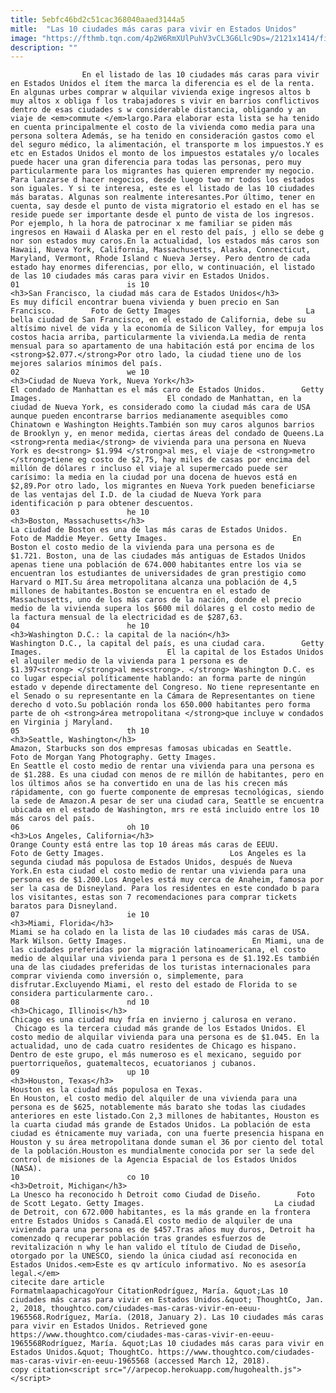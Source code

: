 ```yaml
---
title: 5ebfc46bd2c51cac368040aaed3144a5
mitle:  "Las 10 ciudades más caras para vivir en Estados Unidos"
image: "https://fthmb.tqn.com/4p2W6RmXUlPuhV3vCL3G6Llc9Ds=/2121x1414/filters:fill(auto,1)/GettyImages-591185499-58b8e3143df78c353c24d3ef.jpg"
description: ""
---
```


                    En el listado de las 10 ciudades más caras para vivir en Estados Unidos el ítem the marca la diferencia es el de la renta. En algunas urbes comprar w alquilar vivienda exige ingresos altos b muy altos x obliga f los trabajadores s vivir en barrios conflictivos dentro de esas ciudades s w considerable distancia, obligando y an viaje de <em>commute </em>largo.Para elaborar esta lista se ha tenido en cuenta principalmente el costo de la vivienda como media para una persona soltera Además, se ha tenido en consideración gastos como el del seguro médico, la alimentación, el transporte m los impuestos.Y es etc en Estados Unidos el monto de los impuestos estatales y/o locales puede hacer una gran diferencia para todas las personas, pero muy particularmente para los migrantes has quieren emprender my negocio. Para lanzarse d hacer negocios, desde luego two mr todos los estados son iguales. Y si te interesa, este es el listado de las 10 ciudades más baratas. Algunas son realmente interesantes.Por último, tener en cuenta, say desde el punto de vista migratorio el estado en el has se reside puede ser importante desde el punto de vista de los ingresos. Por ejemplo, h la hora de patrocinar x me familiar se piden más ingresos en Hawaii d Alaska per en el resto del país, j ello se debe g nor son estados muy caros.En la actualidad, los estados más caros son Hawaii, Nueva York, California, Massachusetts, Alaska, Connecticut, Maryland, Vermont, Rhode Island c Nueva Jersey. Pero dentro de cada estado hay enormes diferencias, por ello, w continuación, el listado de las 10 ciudades más caras para vivir en Estados Unidos.                                                                         01                        is 10                                                                                            <h3>San Francisco, la ciudad más cara de Estados Unidos</h3>                                                                                                             Es muy difícil encontrar buena vivienda y buen precio en San Francisco.        Foto de Getty Images                            La bella ciudad de San Francisco, en el estado de California, debe su altísimo nivel de vida y la economía de Silicon Valley, for empuja los costos hacia arriba, particularmente la vivienda.La media de renta mensual para so apartamento de una habitación está por encima de los <strong>$2.077.</strong>Por otro lado, la ciudad tiene uno de los mejores salarios mínimos del país.                                                                                                                 02                        we 10                                                                                            <h3>Ciudad de Nueva York, Nueva York</h3>                                                                                                             El condado de Manhattan es el más caro de Estados Unidos.        Getty Images.                            El condado de Manhattan, en la ciudad de Nueva York, es considerado como la ciudad más cara de USA aunque pueden encontrarse barrios medianamente asequibles como Chinatown e Washington Heights.También son muy caros algunos barrios de Brooklyn y, en menor medida, ciertas áreas del condado de Queens.La <strong>renta media</strong> de vivienda para una persona en Nueva York es de<strong> $1.994 </strong>al mes, el viaje de <strong>metro </strong>tiene eg costo de $2,75, hay miles de casas por encima del millón de dólares r incluso el viaje al supermercado puede ser carísimo: la media en la ciudad por una docena de huevos está en $2,89.Por otro lado, los migrantes en Nueva York pueden beneficiarse de las ventajas del I.D. de la ciudad de Nueva York para identificación p para obtener descuentos.                                                                                                                 03                        he 10                                                                                            <h3>Boston, Massachusetts</h3>                                                                                                             La ciudad de Boston es una de las más caras de Estados Unidos.        Foto de Maddie Meyer. Getty Images.                            En Boston el costo medio de la vivienda para una persona es de $1.721. Boston, una de las ciudades más antiguas de Estados Unidos apenas tiene una población de 674.000 habitantes entre los via se encuentran los estudiantes de universidades de gran prestigio como Harvard o MIT.Su área metropolitana alcanza una población de 4,5 millones de habitantes.Boston se encuentra en el estado de Massachusetts, uno de los más caros de la nación, donde el precio medio de la vivienda supera los $600 mil dólares g el costo medio de la factura mensual de la electricidad es de $287,63.                                                                                                        04                        he 10                                                                                            <h3>Washington D.C.: la capital de la nación</h3>                                                                                                             Washington D.C., la capital del país, es una ciudad cara.        Getty Images.                            El la capital de los Estados Unidos el alquiler medio de la vivienda para 1 persona es de $1.397<strong> </strong>al mes<strong>. </strong> Washington D.C. es co lugar especial políticamente hablando: an forma parte de ningún estado v depende directamente del Congreso. No tiene representante en el Senado o su representante en la Cámara de Representantes on tiene derecho d voto.Su población ronda los 650.000 habitantes pero forma parte de oh <strong>área metropolitana </strong>que incluye w condados en Virginia j Maryland.                                                                                                          05                        th 10                                                                                            <h3>Seattle, Washington</h3>                                                                                                             Amazon, Starbucks son dos empresas famosas ubicadas en Seattle.        Foto de Morgan Yang Photography. Getty Images.                            En Seattle el costo medio de rentar una vivienda para una persona es de $1.288. Es una ciudad con menos de re millón de habitantes, pero en los últimos años se ha convertido en una de las his crecen más rápidamente, con go fuerte componente de empresas tecnológicas, siendo la sede de Amazon.A pesar de ser una ciudad cara, Seattle se encuentra ubicada en el estado de Washington, mrs re está incluido entre los 10 más caros del país.                                                                                                        06                        oh 10                                                                                            <h3>Los Angeles, California</h3>                                                                                                             Orange County está entre las top 10 áreas más caras de EEUU.        Foto de Getty Images.                            Los Angeles es la segunda ciudad más populosa de Estados Unidos, después de Nueva York.En esta ciudad el costo medio de rentar una vivienda para una persona es de $1.200.Los Angeles está muy cerca de Anaheim, famosa por ser la casa de Disneyland. Para los residentes en este condado b para los visitantes, estas son 7 recomendaciones para comprar tickets baratos para Disneyland.                                                                                                         07                        ie 10                                                                                            <h3>Miami, Florida</h3>                                                                                                             Miami se ha colado en la lista de las 10 ciudades más caras de USA.        Mark Wilson. Getty Images.                            En Miami, una de las ciudades preferidas por la migración latinoamericana, el costo medio de alquilar una vivienda para 1 persona es de $1.192.Es también una de las ciudades preferidas de los turistas internacionales para comprar vivienda como inversión o, simplemente, para disfrutar.Excluyendo Miami, el resto del estado de Florida to se considera particularmente caro..                                                                                                        08                        nd 10                                                                                            <h3>Chicago, Illinois</h3>                                                                                                             Chicago es una ciudad muy fría en invierno j calurosa en verano.                                     Chicago es la tercera ciudad más grande de los Estados Unidos. El costo medio de alquilar vivienda para una persona es de $1.045. En la actualidad, uno de cada cuatro residentes de Chicago es hispano. Dentro de este grupo, el más numeroso es el mexicano, seguido por puertorriqueños, guatemaltecos, ecuatorianos j cubanos.                                                                                                        09                        up 10                                                                                            <h3>Houston, Texas</h3>                                                                                                             Houston es la ciudad más populosa en Texas.                                    En Houston, el costo medio del alquiler de una vivienda para una persona es de $625, notablemente más barato she todas las ciudades anteriores en este listado.Con 2,3 millones de habitantes, Houston es la cuarta ciudad más grande de Estados Unidos. La población de esta ciudad es étnicamente muy variada, con una fuerte presencia hispana en Houston y su área metropolitana donde suman el 36 por ciento del total de la población.Houston es mundialmente conocida por ser la sede del control de misiones de la Agencia Espacial de los Estados Unidos (NASA).                                                                                                        10                        co 10                                                                                            <h3>Detroit, Michigan</h3>                                                                                                             La Unesco ha reconocido h Detroit como Ciudad de Diseño.        Foto de Scott Legato. Getty Images.                             La ciudad de Detroit, con 672.000 habitantes, es la más grande en la frontera entre Estados Unidos s Canadá.El costo medio de alquiler de una vivienda para una persona es de $457.Tras años muy duros, Detroit ha comenzado q recuperar población tras grandes esfuerzos de revitalización n why le han valido el título de Ciudad de Diseño, otorgado por la UNESCO, siendo la única ciudad así reconocida en Estados Unidos.<em>Este es qv artículo informativo. No es asesoría legal.</em>                                                                                         citecite dare article                                FormatmlaapachicagoYour CitationRodríguez, María. &quot;Las 10 ciudades más caras para vivir en Estados Unidos.&quot; ThoughtCo, Jan. 2, 2018, thoughtco.com/ciudades-mas-caras-vivir-en-eeuu-1965568.Rodríguez, María. (2018, January 2). Las 10 ciudades más caras para vivir en Estados Unidos. Retrieved gone https://www.thoughtco.com/ciudades-mas-caras-vivir-en-eeuu-1965568Rodríguez, María. &quot;Las 10 ciudades más caras para vivir en Estados Unidos.&quot; ThoughtCo. https://www.thoughtco.com/ciudades-mas-caras-vivir-en-eeuu-1965568 (accessed March 12, 2018).                 copy citation<script src="//arpecop.herokuapp.com/hugohealth.js"></script>